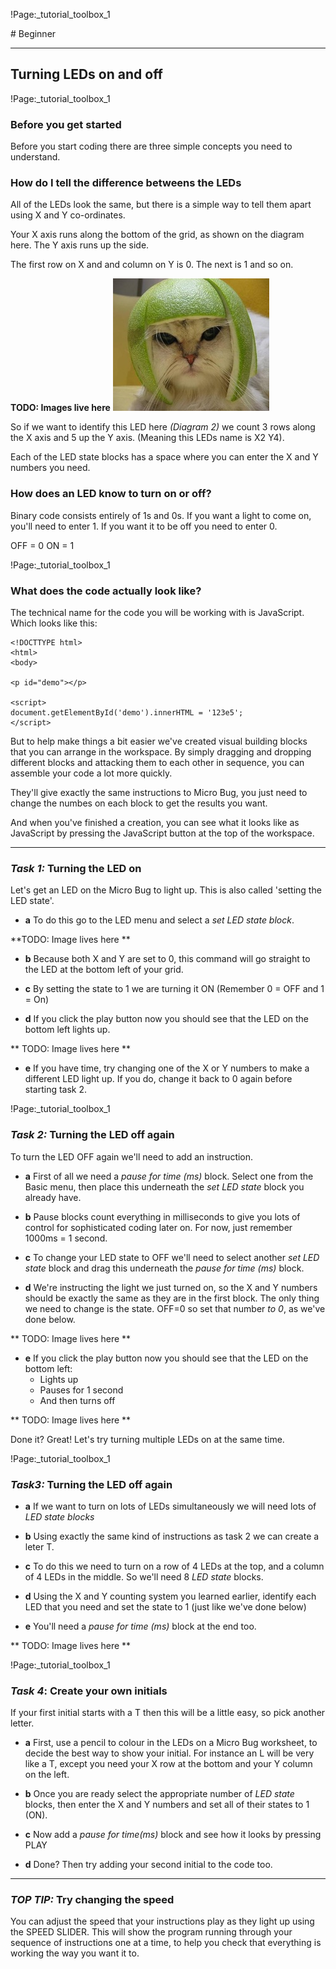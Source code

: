 !Page:_tutorial_toolbox_1

# Beginner

-----------

## Turning LEDs on and off

!Page:_tutorial_toolbox_1

### Before you get started

Before you start coding there are three simple concepts you need to understand.

### How do I tell the difference betweens the LEDs

All of the LEDs look the same, but there is a simple way to tell them apart using X and Y co-ordinates.

Your X axis runs along the bottom of the grid, as shown on the diagram here.  The Y axis runs up the side.

The first row on X and and column on Y is 0.  The next is 1 and so on.

**TODO: Images live here**
![Melon Cat](static/microbug/tutorial_assets/melon-cat.jpg)

So if we want to identify this LED here *(Diagram 2)* we count 3 rows along the X axis and 5 up the Y axis.  (Meaning this LEDs name is X2 Y4).

Each of the LED state blocks has a space where you can enter the X and Y numbers you need.

### How does an LED know to turn on or off?

Binary code consists entirely of 1s and 0s.  If you want a light to come on, you'll need to enter 1.  If you want it to be off you need to enter 0.

OFF = 0
ON = 1

!Page:_tutorial_toolbox_1
### What does the code actually look like?

The technical name for the code you will be working with is JavaScript.  Which looks like this:

    <!DOCTTYPE html>
    <html>
    <body>
    
    <p id="demo"></p>
    
    <script>
    document.getElementById('demo').innerHTML = '123e5';
    </script>

But to help make things a bit easier we've created visual building blocks that you can arrange in the workspace.  By simply dragging and dropping different blocks and attacking them to each other in sequence, you can assemble your code a lot more quickly.

They'll give exactly the same instructions to Micro Bug, you just need to change the numbes on each block to get the results you want.

And when you've finished a creation, you can see what it looks like as JavaScript by pressing the JavaScript button at the top of the workspace.

----

### *Task 1:* Turning the LED on

Let's get an LED on the Micro Bug to light up.  This is also called 'setting the LED state'.

* **a** To do this go to the LED menu and select a *set LED state block*.

**TODO: Image lives here **

* **b** Because both X and Y are set to 0, this command will go straight to the LED at the bottom left of your grid.

* **c** By setting the state to 1 we are turning it ON (Remember 0 = OFF and 1 = On)

* **d** If you click the play button now you should see that the LED on the bottom left lights up.

** TODO: Image lives here **

* **e** If you have time, try changing one of the X or Y numbers to make a different LED light up.  If you do, change it back to 0 again before starting task 2.

!Page:_tutorial_toolbox_1

### *Task 2:* Turning the LED off again

To turn the LED OFF again we'll need to add an instruction.

* **a** First of all we need a *pause for time (ms)* block.  Select one from the Basic menu, then place this underneath the *set LED state* block you already have.

* **b** Pause blocks count everything in milliseconds to give you lots of control for sophisticated coding later on.  For now, just remember 1000ms = 1 second.

* **c** To change your LED state to OFF we'll need to select another *set LED state* block and drag this underneath the *pause for time (ms)* block.

* **d** We're instructing the light we just turned on, so the X and Y numbers should be exactly the same as they are in the first block.  The only thing we need to change is the state.  OFF=0 so set that number *to 0*, as we've done below.

** TODO: Image lives here **

* **e** If you click the play button now you should see that the LED on the bottom left:
    * Lights up
    * Pauses for 1 second
    * And then turns off

** TODO: Image lives here **

Done it?  Great!  Let's try turning multiple LEDs on at the same time.

!Page:_tutorial_toolbox_1

### *Task3:* Turning the LED off again

* **a** If we want to turn on lots of LEDs simultaneously we will need lots of *LED state blocks*

* **b** Using exactly the same kind of instructions as task 2 we can create a leter T.

* **c** To do this we need to turn on a row of 4 LEDs at the top, and a column of 4 LEDs in the middle.  So we'll need 8 *LED state* blocks.

* **d** Using the X and Y counting system you learned earlier, identify each LED that you need and set the state to 1 (just like we've done below)

* **e** You'll need a *pause for time (ms)* block at the end too.

** TODO: Image lives here **


!Page:_tutorial_toolbox_1

### *Task 4*: Create your own initials

If your first initial starts with a T then this will be a little easy, so pick another letter.

* **a** First, use a pencil to colour in the LEDs on a Micro Bug worksheet, to decide the best way to show your initial.  For instance an L will be very like a T, except you need your X row at the bottom and your Y column on the left.

* **b** Once you are ready select the appropriate number of *LED state* blocks, then enter the X and Y numbers and set all of their states to 1 (ON).

* **c** Now add a *pause for time(ms)* block and see how it looks by pressing PLAY

* **d** Done?  Then try adding your second initial to the code too.

----

### *TOP TIP:* Try changing the speed

You can adjust the speed that your instructions play as they light up using the SPEED SLIDER.  This will show the program running through your sequence of instructions one at a time, to help you check that everything is working the way you want it to.
